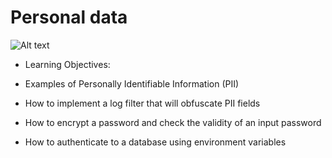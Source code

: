 # Personal data

![Alt text](https://s3.eu-west-3.amazonaws.com/hbtn.intranet/uploads/medias/2019/12/5c48d4f6d4dd8081eb48.png?X-Amz-Algorithm=AWS4-HMAC-SHA256&X-Amz-Credential=AKIA4MYA5JM5DUTZGMZG%2F20231002%2Feu-west-3%2Fs3%2Faws4_request&X-Amz-Date=20231002T222124Z&X-Amz-Expires=86400&X-Amz-SignedHeaders=host&X-Amz-Signature=71745a5155491f873f058abdd38cdfcda499777cd49efc0ecb469c0c79fb44f8)

- Learning Objectives:

- Examples of Personally Identifiable Information (PII)
- How to implement a log filter that will obfuscate PII fields
- How to encrypt a password and check the validity of an input password
- How to authenticate to a database using environment variables
